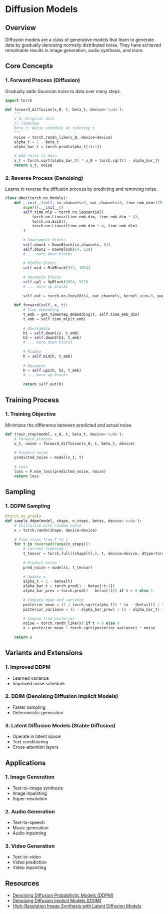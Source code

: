 # Diffusion Models

## Overview
Diffusion models are a class of generative models that learn to generate data by gradually denoising normally distributed noise. They have achieved remarkable results in image generation, audio synthesis, and more.

## Core Concepts

### 1. Forward Process (Diffusion)
Gradually adds Gaussian noise to data over many steps.

```python
import torch

def forward_diffusion(x_0, t, beta_t, device='cuda'):
    """
    x_0: Original data
    t: Timestep
    beta_t: Noise schedule at timestep t
    """
    noise = torch.randn_like(x_0, device=device)
    alpha_t = 1 - beta_t
    alpha_bar_t = torch.prod(alpha_t[:t+1])
    
    # Add noise to data
    x_t = torch.sqrt(alpha_bar_t) * x_0 + torch.sqrt(1 - alpha_bar_t) * noise
    return x_t, noise
```

### 2. Reverse Process (Denoising)
Learns to reverse the diffusion process by predicting and removing noise.

```python
class UNet(torch.nn.Module):
    def __init__(self, in_channels=3, out_channels=3, time_emb_dim=128):
        super().__init__()
        self.time_mlp = torch.nn.Sequential(
            torch.nn.Linear(time_emb_dim, time_emb_dim * 4),
            torch.nn.SiLU(),
            torch.nn.Linear(time_emb_dim * 4, time_emb_dim)
        )
        
        # Downsample blocks
        self.down1 = DownBlock(in_channels, 64)
        self.down2 = DownBlock(64, 128)
        # ... more down blocks
        
        # Middle blocks
        self.mid = MidBlock(512, 1024)
        
        # Upsample blocks
        self.up1 = UpBlock(1024, 512)
        # ... more up blocks
        
        self.out = torch.nn.Conv2d(64, out_channels, kernel_size=3, padding=1)
    
    def forward(self, x, t):
        # Time embedding
        t_emb = get_timestep_embedding(t, self.time_emb_dim)
        t_emb = self.time_mlp(t_emb)
        
        # Downsample
        h1 = self.down1(x, t_emb)
        h2 = self.down2(h1, t_emb)
        # ... more down blocks
        
        # Middle
        h = self.mid(h, t_emb)
        
        # Upsample
        h = self.up1(h, h2, t_emb)
        # ... more up blocks
        
        return self.out(h)
```

## Training Process

### 1. Training Objective
Minimizes the difference between predicted and actual noise.

```python
def train_step(model, x_0, t, beta_t, device='cuda'):
    # Forward process
    x_t, noise = forward_diffusion(x_0, t, beta_t, device)
    
    # Predict noise
    predicted_noise = model(x_t, t)
    
    # Loss
    loss = F.mse_loss(predicted_noise, noise)
    return loss
```

## Sampling

### 1. DDPM Sampling
```python
@torch.no_grad()
def sample_ddpm(model, shape, n_steps, betas, device='cuda'):
    # Initialize with random noise
    x = torch.randn(shape, device=device)
    
    # Time steps from T to 1
    for t in reversed(range(n_steps)):
        # Current timestep
        t_tensor = torch.full((shape[0],), t, device=device, dtype=torch.long)
        
        # Predict noise
        pred_noise = model(x, t_tensor)
        
        # Update x
        alpha_t = 1 - betas[t]
        alpha_bar_t = torch.prod(1 - betas[:t+1])
        alpha_bar_prev = torch.prod(1 - betas[:t]) if t > 0 else 1
        
        # Compute mean and variance
        posterior_mean = (1 / torch.sqrt(alpha_t)) * (x - (betas[t] / torch.sqrt(1 - alpha_bar_t)) * pred_noise)
        posterior_variance = (1 - alpha_bar_prev) / (1 - alpha_bar_t) * betas[t]
        
        # Sample from posterior
        noise = torch.randn_like(x) if t > 0 else 0
        x = posterior_mean + torch.sqrt(posterior_variance) * noise
    
    return x
```

## Variants and Extensions

### 1. Improved DDPM
- Learned variance
- Improved noise schedule

### 2. DDIM (Denoising Diffusion Implicit Models)
- Faster sampling
- Deterministic generation

### 3. Latent Diffusion Models (Stable Diffusion)
- Operate in latent space
- Text conditioning
- Cross-attention layers

## Applications

### 1. Image Generation
- Text-to-image synthesis
- Image inpainting
- Super-resolution

### 2. Audio Generation
- Text-to-speech
- Music generation
- Audio inpainting

### 3. Video Generation
- Text-to-video
- Video prediction
- Video inpainting

## Resources
- [Denoising Diffusion Probabilistic Models (DDPM)](https://arxiv.org/abs/2006.11239)
- [Denoising Diffusion Implicit Models (DDIM)](https://arxiv.org/abs/2010.02502)
- [High-Resolution Image Synthesis with Latent Diffusion Models](https://arxiv.org/abs/2112.10752)

